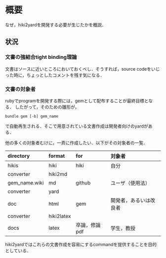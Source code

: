 # 概要

なぜ，hiki2yardを開発する必要が生じたかを概説．

## 状況

### 文書の強結合tight binding理論
文書はソースに近いところにおいておくべし．そうすれば，source codeをいじった時に，ちょっとしたコメントを残す気になる．

### 文書の対象者
rubyでprogramを開発する際には，gemとして配布することが最終目標となる．
したがって，そのための雛形が，

```
bundle gem [-b] gem_name
```

で自動再生される．そこで用意されている文書作成は開発者向けのyardがある．

他の多くの対象者むけに，一斉に作成したい．以下がその対象者の一覧．


|directory|format| for |対象者|
|:----|:----|:----|:----|
| hikis | hiki |hiki |自分|
| converter | hiki2md|
| gem_name.wiki | md | github|ユーザ（使用法）|
| converter |yard|
| doc | html | gem |開発者，あるいは改良者|
| converter |hiki2latex|
| docs | latex | 卒論，修論pdf | 学生，教授|


hiki2yardではこれらの文書作成を容易にするcommandを提供することを目的としている．
